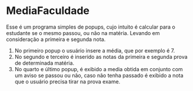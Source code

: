 # MediaFaculdade
Esse é um programa simples de popups, cujo intuito é calcular para o estudante se o mesmo passou, ou não na matéria. Levando em consideração a primeira e segunda nota. 
1. No primeiro popup o usuário insere a média, que por exemplo é 7. 
2. No segundo e terceiro é inserido as notas da primeira e segunda prova de determinada matéria. 
3. No quarto e último popup, é exibido a media obtida em conjunto com um aviso se passou ou não, caso não tenha passado é exibido a nota que o usuário precisa tirar na prova exame. 
